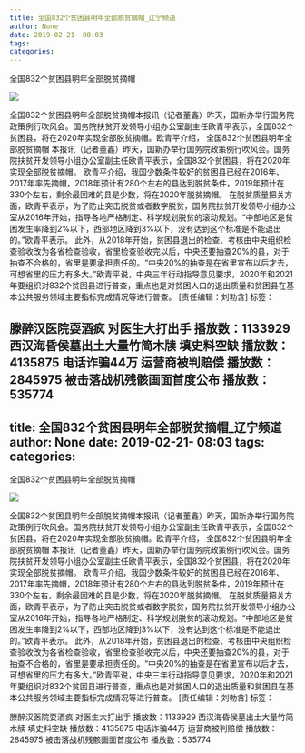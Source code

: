 ```yaml
---
title: 全国832个贫困县明年全部脱贫摘帽_辽宁频道
author: None
date: 2019-02-21- 08:03
tags: 
categories: 
---
```

全国832个贫困县明年全部脱贫摘帽
<!-- more -->
                
<img align="center" border="0" src="http://p2.ifengimg.com/a/2016/0810/204c433878d5cf9size1_w16_h16.png" />
                
            
全国832个贫困县明年全部脱贫摘帽本报讯（记者董鑫）昨天，国新办举行国务院政策例行吹风会。国务院扶贫开发领导小组办公室副主任欧青平表示，全国832个贫困县，将在2020年实现全部脱贫摘帽。欧青平介绍，
全国832个贫困县明年全部脱贫摘帽
本报讯（记者董鑫）昨天，国新办举行国务院政策例行吹风会。国务院扶贫开发领导小组办公室副主任欧青平表示，全国832个贫困县，将在2020年实现全部脱贫摘帽。
欧青平介绍，我国少数条件较好的贫困县已经在2016年、2017年率先摘帽，2018年预计有280个左右的县达到脱贫条件，2019年预计在330个左右，剩余最困难的县是少数，将在2020年脱贫摘帽。
在脱贫质量把关方面，欧青平表示，为了防止突击脱贫或者数字脱贫，国务院扶贫开发领导小组办公室从2016年开始，指导各地严格制定、科学规划脱贫的滚动规划。“中部地区是贫困发生率降到2%以下，西部地区降到3%以下，没有达到这个标准是不能退出的。”欧青平表示。
此外，从2018年开始，贫困县退出的检查、考核由中央组织检查验收改为各省检查验收，省里检查验收完以后，中央还要抽查20%的县，对于抽查不合格的，省里是要承担责任的。“中央20%的抽查是在省里宣布以后才去，可想省里的压力有多大。”欧青平说，中央三年行动指导意见要求，2020年和2021年要组织对832个贫困县进行普查，重点也是对贫困人口的退出质量和贫困县在基本公共服务领域主要指标完成情况等进行普查。
[责任编辑：刘勃含]
标签：
 
             
滕醉汉医院耍酒疯 对医生大打出手
播放数：1133929
西汉海昏侯墓出土大量竹简木牍 填史料空缺
播放数：4135875
电话诈骗44万 运营商被判赔偿
播放数：2845975
被击落战机残骸画面首度公布
播放数：535774
---
title: 全国832个贫困县明年全部脱贫摘帽_辽宁频道
author: None
date: 2019-02-21- 08:03
tags: 
categories: 
---
全国832个贫困县明年全部脱贫摘帽
<!-- more -->
                
<img align="center" border="0" src="http://p2.ifengimg.com/a/2016/0810/204c433878d5cf9size1_w16_h16.png" />
                
            
全国832个贫困县明年全部脱贫摘帽本报讯（记者董鑫）昨天，国新办举行国务院政策例行吹风会。国务院扶贫开发领导小组办公室副主任欧青平表示，全国832个贫困县，将在2020年实现全部脱贫摘帽。欧青平介绍，
全国832个贫困县明年全部脱贫摘帽
本报讯（记者董鑫）昨天，国新办举行国务院政策例行吹风会。国务院扶贫开发领导小组办公室副主任欧青平表示，全国832个贫困县，将在2020年实现全部脱贫摘帽。
欧青平介绍，我国少数条件较好的贫困县已经在2016年、2017年率先摘帽，2018年预计有280个左右的县达到脱贫条件，2019年预计在330个左右，剩余最困难的县是少数，将在2020年脱贫摘帽。
在脱贫质量把关方面，欧青平表示，为了防止突击脱贫或者数字脱贫，国务院扶贫开发领导小组办公室从2016年开始，指导各地严格制定、科学规划脱贫的滚动规划。“中部地区是贫困发生率降到2%以下，西部地区降到3%以下，没有达到这个标准是不能退出的。”欧青平表示。
此外，从2018年开始，贫困县退出的检查、考核由中央组织检查验收改为各省检查验收，省里检查验收完以后，中央还要抽查20%的县，对于抽查不合格的，省里是要承担责任的。“中央20%的抽查是在省里宣布以后才去，可想省里的压力有多大。”欧青平说，中央三年行动指导意见要求，2020年和2021年要组织对832个贫困县进行普查，重点也是对贫困人口的退出质量和贫困县在基本公共服务领域主要指标完成情况等进行普查。
[责任编辑：刘勃含]
标签：
 
             
滕醉汉医院耍酒疯 对医生大打出手
播放数：1133929
西汉海昏侯墓出土大量竹简木牍 填史料空缺
播放数：4135875
电话诈骗44万 运营商被判赔偿
播放数：2845975
被击落战机残骸画面首度公布
播放数：535774
